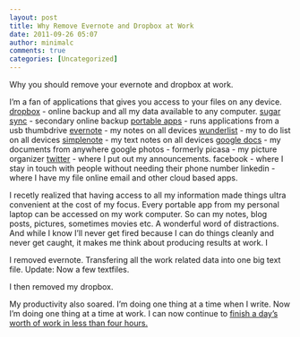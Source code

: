 ```yaml
---
layout: post
title: Why Remove Evernote and Dropbox at Work
date: 2011-09-26 05:07
author: minimalc
comments: true
categories: [Uncategorized]
---
```

Why you should remove your evernote and dropbox at work.

I’m a fan of applications that gives you access to your files on any device.
<a href="http://dropbox.com"> dropbox</a> - online backup and all my data available to any computer.
<a href="http://sugarsync.com"> sugar sync</a> - secondary online backup
<a href="http://portableapps.com"> portable apps</a> - runs applications from a usb thumbdrive
<a href="http://evernote.com"> evernote</a> - my notes on all devices
<a href="http://wunderkinder6.com/wunderlist"> wunderlist</a> - my to do list on all devices
<a href="http://simplenoteapp.com"> simplenote</a> - my text notes on all devices
<a href="http://docs.google.com"> google docs</a> - my documents from anywhere
google photos - formerly picasa - my picture organizer
<a href="http://twitter.com"> twitter</a> - where I put out my announcements.
facebook - where I stay in touch with people without needing their phone number
linkedin - where I have my file online
email and other cloud based apps.

I recetly realized that having access to all my information made things ultra convenient at the cost of my focus. Every portable app from my personal laptop can be accessed on my work computer. So can my notes, blog posts, pictures, sometimes movies etc. A wonderful word of distractions. And while I know I’ll never get fired because I can do things cleanly and never get caught, it makes me think about producing results at work. I

I removed evernote. Transfering all the work related data into one big text file. Update: Now a few textfiles.

I then removed my dropbox.

My productivity also soared. I’m doing one thing at a time when I write. Now I’m doing one thing at a time at work. I can now continue to <a href="http://minimalchanges.com/how-to-do-a-weeks-worth-of-work-in-a-day-without-rushing/">finish a day’s worth of work in less than four hours.</a>
